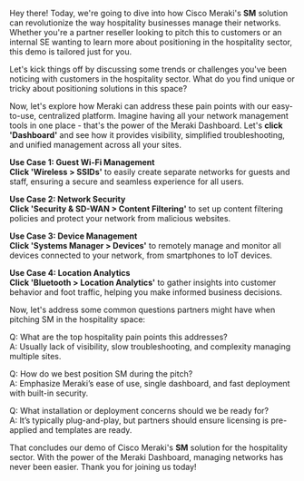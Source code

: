 Hey there! Today, we're going to dive into how Cisco Meraki's **SM** solution can revolutionize the way hospitality businesses manage their networks. Whether you're a partner reseller looking to pitch this to customers or an internal SE wanting to learn more about positioning in the hospitality sector, this demo is tailored just for you.

Let's kick things off by discussing some trends or challenges you've been noticing with customers in the hospitality sector. What do you find unique or tricky about positioning solutions in this space?

Now, let's explore how Meraki can address these pain points with our easy-to-use, centralized platform. Imagine having all your network management tools in one place - that's the power of the Meraki Dashboard. Let's **click 'Dashboard'** and see how it provides visibility, simplified troubleshooting, and unified management across all your sites.

**Use Case 1: Guest Wi-Fi Management**  
**Click 'Wireless > SSIDs'** to easily create separate networks for guests and staff, ensuring a secure and seamless experience for all users.

**Use Case 2: Network Security**  
**Click 'Security & SD-WAN > Content Filtering'** to set up content filtering policies and protect your network from malicious websites.

**Use Case 3: Device Management**  
**Click 'Systems Manager > Devices'** to remotely manage and monitor all devices connected to your network, from smartphones to IoT devices.

**Use Case 4: Location Analytics**  
**Click 'Bluetooth > Location Analytics'** to gather insights into customer behavior and foot traffic, helping you make informed business decisions.

Now, let's address some common questions partners might have when pitching SM in the hospitality space:

Q: What are the top hospitality pain points this addresses?  
A: Usually lack of visibility, slow troubleshooting, and complexity managing multiple sites.

Q: How do we best position SM during the pitch?  
A: Emphasize Meraki’s ease of use, single dashboard, and fast deployment with built-in security.

Q: What installation or deployment concerns should we be ready for?  
A: It’s typically plug-and-play, but partners should ensure licensing is pre-applied and templates are ready.

That concludes our demo of Cisco Meraki's **SM** solution for the hospitality sector. With the power of the Meraki Dashboard, managing networks has never been easier. Thank you for joining us today!